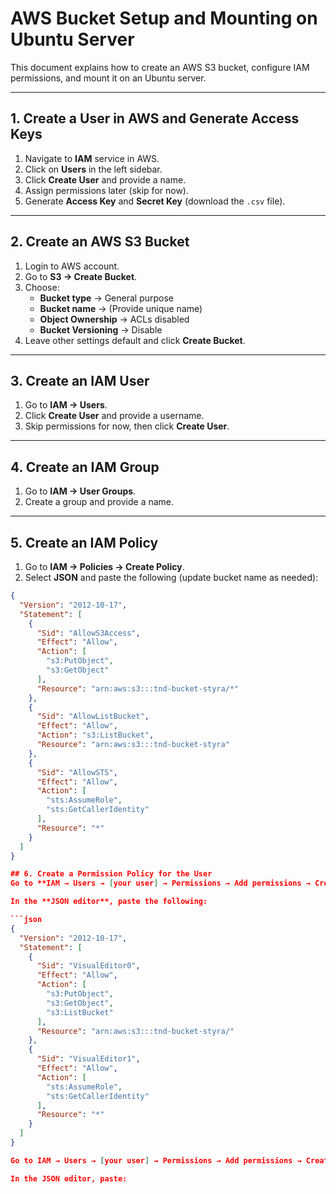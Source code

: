 # AWS Bucket Setup and Mounting on Ubuntu Server

This document explains how to create an AWS S3 bucket, configure IAM permissions, and mount it on an Ubuntu server.

---

## 1. Create a User in AWS and Generate Access Keys
1. Navigate to **IAM** service in AWS.
2. Click on **Users** in the left sidebar.
3. Click **Create User** and provide a name.
4. Assign permissions later (skip for now).
5. Generate **Access Key** and **Secret Key** (download the `.csv` file).

---

## 2. Create an AWS S3 Bucket
1. Login to AWS account.
2. Go to **S3 → Create Bucket**.
3. Choose:
   - **Bucket type** → General purpose
   - **Bucket name** → (Provide unique name)
   - **Object Ownership** → ACLs disabled
   - **Bucket Versioning** → Disable
4. Leave other settings default and click **Create Bucket**.

---

## 3. Create an IAM User
1. Go to **IAM → Users**.
2. Click **Create User** and provide a username.
3. Skip permissions for now, then click **Create User**.

---

## 4. Create an IAM Group
1. Go to **IAM → User Groups**.
2. Create a group and provide a name.

---

## 5. Create an IAM Policy
1. Go to **IAM → Policies → Create Policy**.
2. Select **JSON** and paste the following (update bucket name as needed):

```json
{
  "Version": "2012-10-17",
  "Statement": [
    {
      "Sid": "AllowS3Access",
      "Effect": "Allow",
      "Action": [
        "s3:PutObject",
        "s3:GetObject"
      ],
      "Resource": "arn:aws:s3:::tnd-bucket-styra/*"
    },
    {
      "Sid": "AllowListBucket",
      "Effect": "Allow",
      "Action": "s3:ListBucket",
      "Resource": "arn:aws:s3:::tnd-bucket-styra"
    },
    {
      "Sid": "AllowSTS",
      "Effect": "Allow",
      "Action": [
        "sts:AssumeRole",
        "sts:GetCallerIdentity"
      ],
      "Resource": "*"
    }
  ]
}

## 6. Create a Permission Policy for the User
Go to **IAM → Users → [your user] → Permissions → Add permissions → Create inline policy**.

In the **JSON editor**, paste the following:

```json
{
  "Version": "2012-10-17",
  "Statement": [
    {
      "Sid": "VisualEditor0",
      "Effect": "Allow",
      "Action": [
        "s3:PutObject",
        "s3:GetObject",
        "s3:ListBucket"
      ],
      "Resource": "arn:aws:s3:::tnd-bucket-styra/"
    },
    {
      "Sid": "VisualEditor1",
      "Effect": "Allow",
      "Action": [
        "sts:AssumeRole",
        "sts:GetCallerIdentity"
      ],
      "Resource": "*"
    }
  ]
}

Go to IAM → Users → [your user] → Permissions → Add permissions → Create inline policy.

In the JSON editor, paste:
